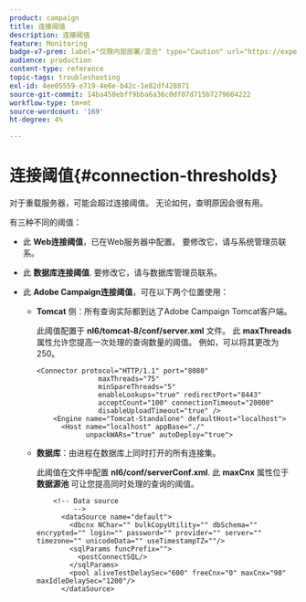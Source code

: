 ```yaml
---
product: campaign
title: 连接阈值
description: 连接阈值
feature: Monitoring
badge-v7-prem: label="仅限内部部署/混合" type="Caution" url="https://experienceleague.adobe.com/docs/campaign-classic/using/installing-campaign-classic/architecture-and-hosting-models/hosting-models-lp/hosting-models.html?lang=zh-Hans" tooltip="仅适用于内部部署和混合部署"
audience: production
content-type: reference
topic-tags: troubleshooting
exl-id: 4ee05559-e719-4e6e-b42c-1e82df428871
source-git-commit: 14ba450ebff9bba6a36c0df07d715b7279604222
workflow-type: tm+mt
source-wordcount: '169'
ht-degree: 4%

---
```


# 连接阈值{#connection-thresholds}



对于重载服务器，可能会超过连接阈值。 无论如何，查明原因会很有用。

有三种不同的阈值：

* 此 **Web连接阈值**，已在Web服务器中配置。 要修改它，请与系统管理员联系。

* 此 **数据库连接阈值**. 要修改它，请与数据库管理员联系。

* 此 **Adobe Campaign连接阈值**，可在以下两个位置使用：

   * **Tomcat** 侧：所有查询实际都到达了Adobe Campaign Tomcat客户端。

     此阈值配置于 **nl6/tomcat-8/conf/server.xml** 文件。 此 **maxThreads** 属性允许您提高一次处理的查询数量的阈值。 例如，可以将其更改为250。

     ```
     <Connector protocol="HTTP/1.1" port="8080"
                    maxThreads="75"
                    minSpareThreads="5"
                    enableLookups="true" redirectPort="8443"
                    acceptCount="100" connectionTimeout="20000"
                    disableUploadTimeout="true" />
         <Engine name="Tomcat-Standalone" defaultHost="localhost">
           <Host name="localhost" appBase="./"
                 unpackWARs="true" autoDeploy="true">
     ```

   * **数据库**：由进程在数据库上同时打开的所有连接集。

     此阈值在文件中配置 **nl6/conf/serverConf.xml**. 此 **maxCnx** 属性位于 **数据源池** 可让您提高同时处理的查询的阈值。

     ```
         <!-- Data source
              -->
           <dataSource name="default">
             <dbcnx NChar="" bulkCopyUtility="" dbSchema="" encrypted="" login="" password="" provider="" server="" timezone="" unicodeData="" useTimestampTZ=""/>
             <sqlParams funcPrefix="">
               <postConnectSQL/>
             </sqlParams>
             <pool aliveTestDelaySec="600" freeCnx="0" maxCnx="90" maxIdleDelaySec="1200"/>
           </dataSource>
     ```
